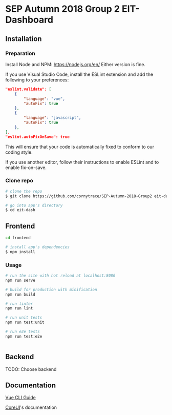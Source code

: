 # SEP Autumn 2018 Group 2 EIT-Dashboard

## Installation

### Preparation

Install Node and NPM: https://nodejs.org/en/
Either version is fine.

If you use Visual Studio Code, install the ESLint extension and add the following to your preferences:

``` json
"eslint.validate": [
    {
        "language": "vue",
        "autoFix": true
    },
    {
        "language": "javascript",
        "autoFix": true
    },
],
"eslint.autoFixOnSave": true
```  

This will ensure that your code is automatically fixed to conform to our coding style.

If you use another editor, follow their instructions to enable ESLint and to enable fix-on-save.

### Clone repo

``` bash
# clone the repo
$ git clone https://github.com/cornytrace/SEP-Autumn-2018-Group2 eit-dash

# go into app's directory
$ cd eit-dash

```

## Frontend

``` bash
cd frontend

# install app's dependencies
$ npm install
```

### Usage

``` bash
# run the site with hot reload at localhost:8080
npm run serve

# build for production with minification
npm run build

# run linter
npm run lint

# run unit tests
npm run test:unit

# run e2e tests
npm run test:e2e



```

## Backend

TODO: Choose backend

## Documentation

[Vue CLI Guide](https://cli.vuejs.org/guide/)

[CoreUI](http://coreui.io/)'s documentation
